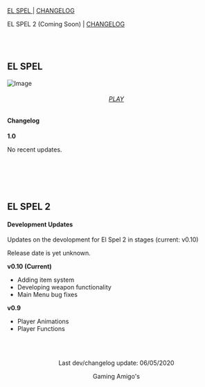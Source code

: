 [EL SPEL              ](https://elspel.github.io/1/)  |  [CHANGELOG](https://elspel.github.io/#el-spel-1)

EL SPEL 2 (Coming Soon)  |  [CHANGELOG](https://elspel.github.io/#el-spel-2)

<br>
<br>

## EL SPEL 
![Image](https://i.imgur.com/xGS947m.png)

<h6 align="center"> 
   <a href="https://elspel.github.io/1/">PLAY</a>
</h6>

#### Changelog
**1.0**

No recent updates.

<br>
<br>
<br>
<br>

## EL SPEL 2
#### Development Updates
Updates on the devolopment for El Spel 2 in stages (current: v0.10)

Release date is yet unknown.

**v0.10 (Current)**
- Adding item system
- Developing weapon functionality
- Main Menu bug fixes

**v0.9**
- Player Animations
- Player Functions

<br>
<br>

<p align="center">
Last dev/changelog update: 06/05/2020
</p>

<p align="center">
Gaming Amigo's
</p>

